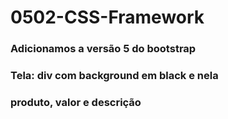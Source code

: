 # 0502-CSS-Framework

### Adicionamos a versão 5 do bootstrap

### Tela: div com background em black e nela

### produto, valor e descrição
